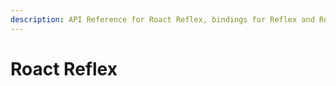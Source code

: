 ```yaml
---
description: API Reference for Roact Reflex, bindings for Reflex and Roact Hooked.
---
```


# Roact Reflex

